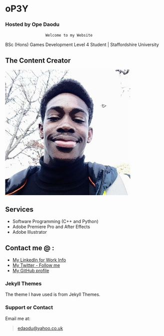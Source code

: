 # oP3Y 
### Hosted by Ope Daodu

                      Welcome to my Website

BSc (Hons) Games Development Level 4 Student | Staffordshire University

## The Content Creator
![Ope Daodu](https://raw.githubusercontent.com/OP3-Daodu/OP3-Daodu.github.io/master/me.jpg "The Content Creator")

## Services
- Software Programming (C++ and Python)
- Adobe Premiere Pro and After Effects
- Adobe Illustrator

## Contact me @ :
* [My LinkedIn for Work Info](https://www.linkedin.com/in/ope-daodu123/)
* [My Twitter - Follow me](https://twitter.com/OpeDaoud)
* [My GitHub profile](https://github.com/OP3-Daodu)


### Jekyll Themes

The theme I have used is from Jekyll Themes.

### Support or Contact
Email me at: 
> edaodu@yahoo.co.uk
